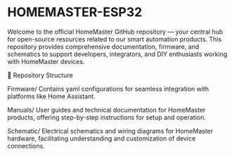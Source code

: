 # HOMEMASTER-ESP32

Welcome to the official HomeMaster GitHub repository — your central hub for open-source resources related to our smart automation products. This repository provides comprehensive documentation, firmware, and schematics to support developers, integrators, and DIY enthusiasts working with HomeMaster devices.

📂 Repository Structure

Firmware/
Contains yaml configurations for seamless integration with platforms like Home Assistant.​

Manuals/
User guides and technical documentation for HomeMaster products, offering step-by-step instructions for setup and operation.​

Schematic/
Electrical schematics and wiring diagrams for HomeMaster hardware, facilitating understanding and customization of device connections.